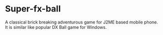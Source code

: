 # Super-fx-ball
A classical brick breaking adventurous game for J2ME based mobile phone. It is similar like popular DX Ball game for Windows. 
